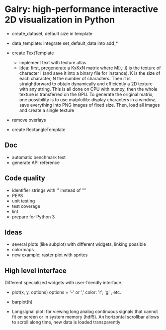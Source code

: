 Galry: high-performance interactive 2D visualization in Python
==============================================================

  * create_dataset, default size in template

  * data_template: integrate set_default_data into add_*

  * create TextTemplate
      * implement text with texture atlas
      * idea: first, pregenerate a KxKxN matrix where M[:,:,i] is the texture
        of character i (and save it into a binary file for instance).
        K is the size of each character, N the number of characters. Then
        it is straightforward to obtain dynamically and efficiently a
        2D texture with any string. This is all done on CPU with numpy, then
        the whole texture is transferred on the GPU.
        To generate the original matrix, one possibility is to use matplotlib:
        display characters in a window, save everything into PNG images of
        fixed size. Then, load all images and create a single texture
  * remove overlays
  * create RectangleTemplate



  
Doc
---
  * automatic benchmark test
  * generate API reference

Code quality
------------
  * identifier strings with '' instead of ""
  * PEP8
  * unit testing
  * test coverage
  * lint
  * prepare for Python 3

Ideas
-----
  * several plots (like subplot) with different widgets, linking possible
  * colormaps
  * new example: raster plot with sprites
  
High level interface
--------------------

Different specialized widgets with user-friendly interface.

  * plot(x, y, options)
    options = '-' or ','
    color: 'r', 'g' , etc.
    
  * barplot(h)

  * Longsignal plot: for viewing long analog continuous signals that 
    cannot fit on screen or in system memory (hdf5). An horizontal scrollbar
    allows to scroll along time, new data is loaded transparently
